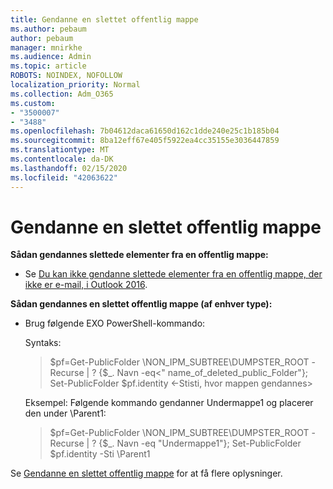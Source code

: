 ```yaml
---
title: Gendanne en slettet offentlig mappe
ms.author: pebaum
author: pebaum
manager: mnirkhe
ms.audience: Admin
ms.topic: article
ROBOTS: NOINDEX, NOFOLLOW
localization_priority: Normal
ms.collection: Adm_O365
ms.custom:
- "3500007"
- "3488"
ms.openlocfilehash: 7b04612daca61650d162c1dde240e25c1b185b04
ms.sourcegitcommit: 8ba12eff67e405f5922ea4cc35155e3036447859
ms.translationtype: MT
ms.contentlocale: da-DK
ms.lasthandoff: 02/15/2020
ms.locfileid: "42063622"
---
```

# <a name="restore-a-deleted-public-folder"></a>Gendanne en slettet offentlig mappe

**Sådan gendannes slettede elementer fra en offentlig mappe:**

- Se [Du kan ikke gendanne slettede elementer fra en offentlig mappe, der ikke er e-mail, i Outlook 2016](https://aka.ms/pfrec).
 
**Sådan gendannes en slettet offentlig mappe (af enhver type):** 

- Brug følgende EXO PowerShell-kommando:

    Syntaks:

    >$pf=Get-PublicFolder \NON_IPM_SUBTREE\DUMPSTER_ROOT -Recurse | ? {$_. Navn -eq\<" name_of_deleted_public_Folder"}; Set-PublicFolder $pf.identity \<-Stisti, hvor mappen gendannes>

    Eksempel: Følgende kommando gendanner Undermappe1 og placerer den under \Parent1:

    >$pf=Get-PublicFolder \NON_IPM_SUBTREE\DUMPSTER_ROOT -Recurse | ? {$_. Navn -eq "Undermappe1"}; Set-PublicFolder $pf.identity -Sti \Parent1

Se [Gendanne en slettet offentlig mappe](https://docs.microsoft.com/exchange/collaboration-exo/public-folders/restore-deleted-public-folder) for at få flere oplysninger.
